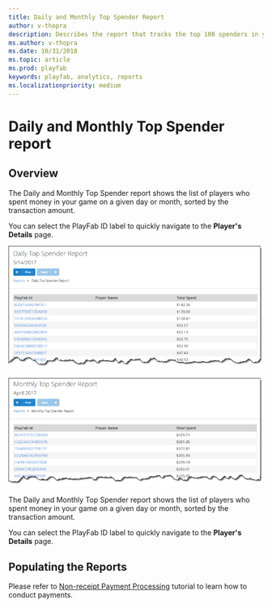 ```yaml
---
title: Daily and Monthly Top Spender Report
author: v-thopra
description: Describes the report that tracks the top 100 spenders in your game.
ms.author: v-thopra
ms.date: 10/31/2018
ms.topic: article
ms.prod: playfab
keywords: playfab, analytics, reports
ms.localizationpriority: medium
---
```


# Daily and Monthly Top Spender report

## Overview

The Daily and Monthly Top Spender report shows the list of players who spent money in your game on a given day or month, sorted by the transaction amount.

You can select the PlayFab ID label to quickly navigate to the **Player's Details** page.

![Daily Top Spender Report Table](media/tutorials/daily-top-spender-report-table.png)  

![Daily Top Spender Report Table](media/tutorials/monthly-top-spender-report-table.png)  

The Daily and Monthly Top Spender report shows the list of players who spent money in your game on a given day or month, sorted by the transaction amount.

You can select the PlayFab ID label to quickly navigate to the **Player's Details** page.

## Populating the Reports

Please refer to [Non-receipt Payment Processing](../../commerce/economy/non-receipt-payment-processing.md) tutorial to learn how to conduct payments.
